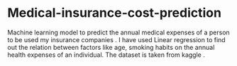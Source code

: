 # Medical-insurance-cost-prediction
Machine learning model to predict the annual medical expenses of a person to be used my insurance companies .
I have used Linear regression to find out the relation between factors like age, smoking habits on the  annual health expenses of an individual. 
The dataset is taken from kaggle . 
